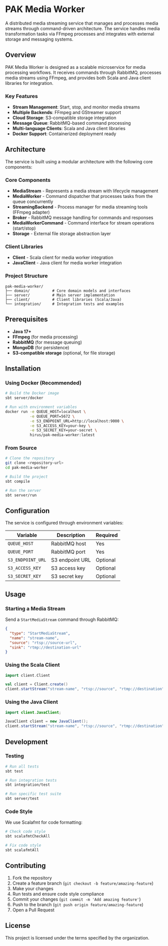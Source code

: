 # PAK Media Worker

A distributed media streaming service that manages and processes media streams through command-driven architecture. The service handles media transformation tasks via FFmpeg processes and integrates with external storage and messaging systems.

## Overview

PAK Media Worker is designed as a scalable microservice for media processing workflows. It receives commands through RabbitMQ, processes media streams using FFmpeg, and provides both Scala and Java client libraries for integration.

### Key Features

- **Stream Management**: Start, stop, and monitor media streams
- **Multiple Backends**: FFmpeg and GStreamer support
- **Cloud Storage**: S3-compatible storage integration
- **Message Queue**: RabbitMQ-based command processing
- **Multi-language Clients**: Scala and Java client libraries
- **Docker Support**: Containerized deployment ready

## Architecture

The service is built using a modular architecture with the following core components:

### Core Components

- **MediaStream** - Represents a media stream with lifecycle management
- **MediaWorker** - Command dispatcher that processes tasks from the queue concurrently
- **StreamingBackend** - Process manager for media streaming tools (FFmpeg adapter)
- **Broker** - RabbitMQ message handling for commands and responses
- **MediaWorkerCommand** - Command interface for stream operations (start/stop)
- **Storage** - External file storage abstraction layer

### Client Libraries

- **Client** - Scala client for media worker integration
- **JavaClient** - Java client for media worker integration

### Project Structure

```
pak-media-worker/
├── domain/          # Core domain models and interfaces
├── server/          # Main server implementation
├── client/          # Client libraries (Scala/Java)
└── integration/     # Integration tests and examples
```

## Prerequisites

- **Java 17+**
- **FFmpeg** (for media processing)
- **RabbitMQ** (for message queuing)
- **MongoDB** (for persistence)
- **S3-compatible storage** (optional, for file storage)

## Installation

### Using Docker (Recommended)

```bash
# Build the Docker image
sbt server/docker

# Run with environment variables
docker run -e QUEUE_HOST=localhost \
           -e QUEUE_PORT=5672 \
           -e S3_ENDPOINT_URL=http://localhost:9000 \
           -e S3_ACCESS_KEY=your-key \
           -e S3_SECRET_KEY=your-secret \
           hirus/pak-media-worker:latest
```

### From Source

```bash
# Clone the repository
git clone <repository-url>
cd pak-media-worker

# Build the project
sbt compile

# Run the server
sbt server/run
```

## Configuration

The service is configured through environment variables:

| Variable | Description | Required |
|----------|-------------|----------|
| `QUEUE_HOST` | RabbitMQ host | Yes |
| `QUEUE_PORT` | RabbitMQ port | Yes |
| `S3_ENDPOINT_URL` | S3 endpoint URL | Optional |
| `S3_ACCESS_KEY` | S3 access key | Optional |
| `S3_SECRET_KEY` | S3 secret key | Optional |

## Usage

### Starting a Media Stream

Send a `StartMediaStream` command through RabbitMQ:

```json
{
  "type": "StartMediaStream",
  "name": "stream-name",
  "source": "rtsp://source-url",
  "sink": "rtmp://destination-url"
}
```

### Using the Scala Client

```scala
import client.Client

val client = Client.create()
client.startStream("stream-name", "rtsp://source", "rtmp://destination")
```

### Using the Java Client

```java
import client.JavaClient;

JavaClient client = new JavaClient();
client.startStream("stream-name", "rtsp://source", "rtmp://destination");
```

## Development

### Testing

```bash
# Run all tests
sbt test

# Run integration tests
sbt integration/test

# Run specific test suite
sbt server/test
```

### Code Style

We use Scalafmt for code formatting:

```bash
# Check code style
sbt scalafmtCheckAll

# Fix code style
sbt scalafmtAll
```

## Contributing

1. Fork the repository
2. Create a feature branch (`git checkout -b feature/amazing-feature`)
3. Make your changes
4. Run tests and ensure code style compliance
5. Commit your changes (`git commit -m 'Add amazing feature'`)
6. Push to the branch (`git push origin feature/amazing-feature`)
7. Open a Pull Request

## License

This project is licensed under the terms specified by the organization.